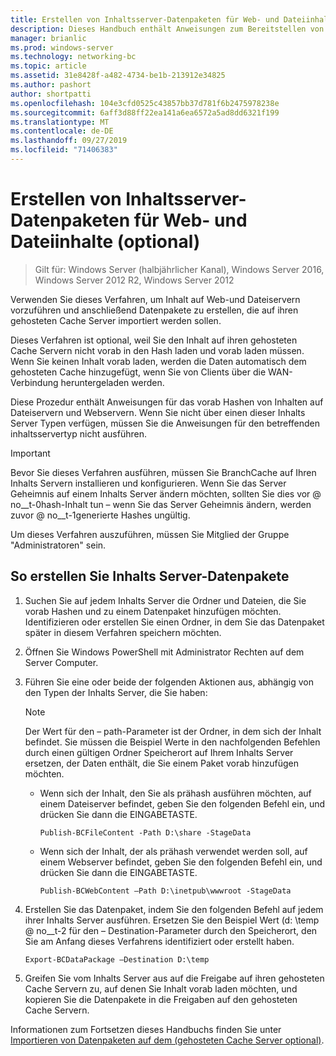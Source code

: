 ```yaml
---
title: Erstellen von Inhaltsserver-Datenpaketen für Web- und Dateiinhalte (optional)
description: Dieses Handbuch enthält Anweisungen zum Bereitstellen von BranchCache im Modus "gehosteter Cache" auf Computern unter Windows Server 2016 und Windows 10.
manager: brianlic
ms.prod: windows-server
ms.technology: networking-bc
ms.topic: article
ms.assetid: 31e8428f-a482-4734-be1b-213912e34825
ms.author: pashort
author: shortpatti
ms.openlocfilehash: 104e3cfd0525c43857bb37d781f6b2475978238e
ms.sourcegitcommit: 6aff3d88ff22ea141a6ea6572a5ad8dd6321f199
ms.translationtype: MT
ms.contentlocale: de-DE
ms.lasthandoff: 09/27/2019
ms.locfileid: "71406383"
---
```

# <a name="create-content-server-data-packages-for-web-and-file-content-optional"></a>Erstellen von Inhaltsserver-Datenpaketen für Web- und Dateiinhalte (optional)

>Gilt für: Windows Server (halbjährlicher Kanal), Windows Server 2016, Windows Server 2012 R2, Windows Server 2012

Verwenden Sie dieses Verfahren, um Inhalt auf Web-und Dateiservern vorzuführen und anschließend Datenpakete zu erstellen, die auf ihren gehosteten Cache Server importiert werden sollen. 

Dieses Verfahren ist optional, weil Sie den Inhalt auf ihren gehosteten Cache Servern nicht vorab in den Hash laden und vorab laden müssen. Wenn Sie keinen Inhalt vorab laden, werden die Daten automatisch dem gehosteten Cache hinzugefügt, wenn Sie von Clients über die WAN-Verbindung heruntergeladen werden.

Diese Prozedur enthält Anweisungen für das vorab Hashen von Inhalten auf Dateiservern und Webservern. Wenn Sie nicht über einen dieser Inhalts Server Typen verfügen, müssen Sie die Anweisungen für den betreffenden inhaltsservertyp nicht ausführen.

>[!IMPORTANT]
>Bevor Sie dieses Verfahren ausführen, müssen Sie BranchCache auf Ihren Inhalts Servern installieren und konfigurieren. Wenn Sie das Server Geheimnis auf einem Inhalts Server ändern möchten, sollten Sie dies vor @ no__t-0hash-Inhalt tun – wenn Sie das Server Geheimnis ändern, werden zuvor @ no__t-1generierte Hashes ungültig.

Um dieses Verfahren auszuführen, müssen Sie Mitglied der Gruppe "Administratoren" sein.

## <a name="to-create-content-server-data-packages"></a>So erstellen Sie Inhalts Server-Datenpakete

1. Suchen Sie auf jedem Inhalts Server die Ordner und Dateien, die Sie vorab Hashen und zu einem Datenpaket hinzufügen möchten. Identifizieren oder erstellen Sie einen Ordner, in dem Sie das Datenpaket später in diesem Verfahren speichern möchten.

2. Öffnen Sie Windows PowerShell mit Administrator Rechten auf dem Server Computer.

3. Führen Sie eine oder beide der folgenden Aktionen aus, abhängig von den Typen der Inhalts Server, die Sie haben:

    > [!NOTE]
    > Der Wert für den – path-Parameter ist der Ordner, in dem sich der Inhalt befindet. Sie müssen die Beispiel Werte in den nachfolgenden Befehlen durch einen gültigen Ordner Speicherort auf Ihrem Inhalts Server ersetzen, der Daten enthält, die Sie einem Paket vorab hinzufügen möchten.
  
    - Wenn sich der Inhalt, den Sie als prähash ausführen möchten, auf einem Dateiserver befindet, geben Sie den folgenden Befehl ein, und drücken Sie dann die EINGABETASTE.

        ```  
        Publish-BCFileContent -Path D:\share -StageData
        ```  

    -   Wenn sich der Inhalt, der als prähash verwendet werden soll, auf einem Webserver befindet, geben Sie den folgenden Befehl ein, und drücken Sie dann die EINGABETASTE.

        ```  
        Publish-BCWebContent –Path D:\inetpub\wwwroot -StageData
        ```  

4. Erstellen Sie das Datenpaket, indem Sie den folgenden Befehl auf jedem ihrer Inhalts Server ausführen. Ersetzen Sie den Beispiel Wert \(d: \\temp @ no__t-2 für den – Destination-Parameter durch den Speicherort, den Sie am Anfang dieses Verfahrens identifiziert oder erstellt haben.

    ```  
    Export-BCDataPackage –Destination D:\temp
    ```  

5. Greifen Sie vom Inhalts Server aus auf die Freigabe auf ihren gehosteten Cache Servern zu, auf denen Sie Inhalt vorab laden möchten, und kopieren Sie die Datenpakete in die Freigaben auf den gehosteten Cache Servern.

Informationen zum Fortsetzen dieses Handbuchs finden Sie unter [Importieren von Datenpaketen auf dem &#40;gehosteten Cache Server optional&#41;](9-Bc-Import-Data.md).


